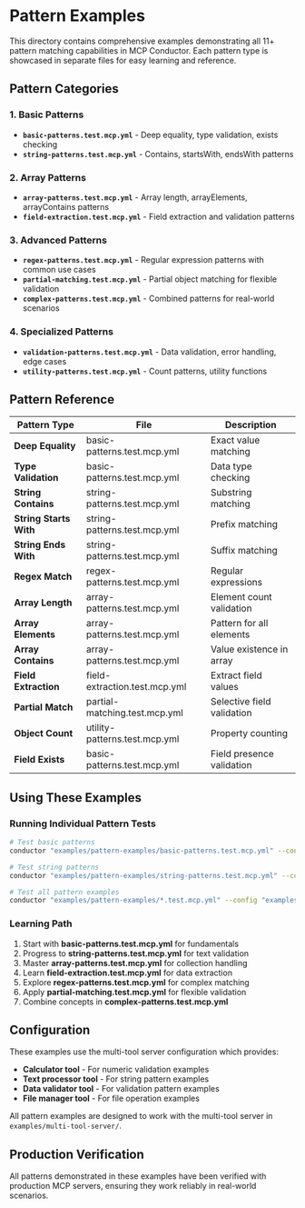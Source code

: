 # Pattern Examples

This directory contains comprehensive examples demonstrating all 11+ pattern matching capabilities in MCP Conductor. Each pattern type is showcased in separate files for easy learning and reference.

## Pattern Categories

### 1. Basic Patterns
- **`basic-patterns.test.mcp.yml`** - Deep equality, type validation, exists checking
- **`string-patterns.test.mcp.yml`** - Contains, startsWith, endsWith patterns

### 2. Array Patterns  
- **`array-patterns.test.mcp.yml`** - Array length, arrayElements, arrayContains patterns
- **`field-extraction.test.mcp.yml`** - Field extraction and validation patterns

### 3. Advanced Patterns
- **`regex-patterns.test.mcp.yml`** - Regular expression patterns with common use cases
- **`partial-matching.test.mcp.yml`** - Partial object matching for flexible validation
- **`complex-patterns.test.mcp.yml`** - Combined patterns for real-world scenarios

### 4. Specialized Patterns
- **`validation-patterns.test.mcp.yml`** - Data validation, error handling, edge cases
- **`utility-patterns.test.mcp.yml`** - Count patterns, utility functions

## Pattern Reference

| Pattern Type | File | Description |
|-------------|------|-------------|
| **Deep Equality** | basic-patterns.test.mcp.yml | Exact value matching |
| **Type Validation** | basic-patterns.test.mcp.yml | Data type checking |
| **String Contains** | string-patterns.test.mcp.yml | Substring matching |
| **String Starts With** | string-patterns.test.mcp.yml | Prefix matching |
| **String Ends With** | string-patterns.test.mcp.yml | Suffix matching |
| **Regex Match** | regex-patterns.test.mcp.yml | Regular expressions |
| **Array Length** | array-patterns.test.mcp.yml | Element count validation |
| **Array Elements** | array-patterns.test.mcp.yml | Pattern for all elements |
| **Array Contains** | array-patterns.test.mcp.yml | Value existence in array |
| **Field Extraction** | field-extraction.test.mcp.yml | Extract field values |
| **Partial Match** | partial-matching.test.mcp.yml | Selective field validation |
| **Object Count** | utility-patterns.test.mcp.yml | Property counting |
| **Field Exists** | basic-patterns.test.mcp.yml | Field presence validation |

## Using These Examples

### Running Individual Pattern Tests
```bash
# Test basic patterns
conductor "examples/pattern-examples/basic-patterns.test.mcp.yml" --config "examples/multi-tool-server/config.json"

# Test string patterns  
conductor "examples/pattern-examples/string-patterns.test.mcp.yml" --config "examples/multi-tool-server/config.json"

# Test all pattern examples
conductor "examples/pattern-examples/*.test.mcp.yml" --config "examples/multi-tool-server/config.json"
```

### Learning Path
1. Start with **basic-patterns.test.mcp.yml** for fundamentals
2. Progress to **string-patterns.test.mcp.yml** for text validation
3. Master **array-patterns.test.mcp.yml** for collection handling
4. Learn **field-extraction.test.mcp.yml** for data extraction
5. Explore **regex-patterns.test.mcp.yml** for complex matching
6. Apply **partial-matching.test.mcp.yml** for flexible validation
7. Combine concepts in **complex-patterns.test.mcp.yml**

## Configuration

These examples use the multi-tool server configuration which provides:
- **Calculator tool** - For numeric validation examples
- **Text processor tool** - For string pattern examples  
- **Data validator tool** - For validation pattern examples
- **File manager tool** - For file operation examples

All pattern examples are designed to work with the multi-tool server in `examples/multi-tool-server/`.

## Production Verification

All patterns demonstrated in these examples have been verified with production MCP servers, ensuring they work reliably in real-world scenarios.
